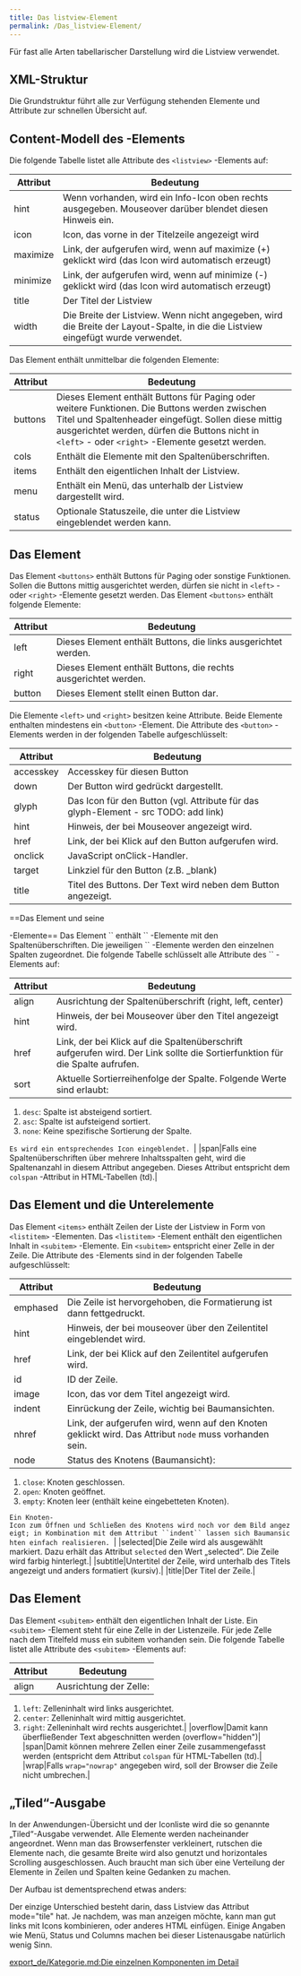 ```yaml
---
title: Das listview-Element
permalink: /Das_listview-Element/
---
```


Für fast alle Arten tabellarischer Darstellung wird die Listview verwendet.

XML-Struktur
------------

Die Grundstruktur führt alle zur Verfügung stehenden Elemente und Attribute zur schnellen Übersicht auf.

Content-Modell des <listitem>-Elements
--------------------------------------

Die folgende Tabelle listet alle Attribute des `<listview>` -Elements auf:

|Attribut|Bedeutung|
|--------|---------|
|hint|Wenn vorhanden, wird ein Info-Icon oben rechts ausgegeben. Mouseover darüber blendet diesen Hinweis ein.|
|icon|Icon, das vorne in der Titelzeile angezeigt wird|
|maximize|Link, der aufgerufen wird, wenn auf maximize (+) geklickt wird (das Icon wird automatisch erzeugt)|
|minimize|Link, der aufgerufen wird, wenn auf minimize (-) geklickt wird (das Icon wird automatisch erzeugt)|
|title|Der Titel der Listview|
|width|Die Breite der Listview. Wenn nicht angegeben, wird die Breite der Layout-Spalte, in die die Listview eingefügt wurde verwendet.|

Das Element <listview> enthält unmittelbar die folgenden Elemente:

|Attribut|Bedeutung|
|--------|---------|
|buttons|Dieses Element enthält Buttons für Paging oder weitere Funktionen. Die Buttons werden zwischen Titel und Spaltenheader eingefügt. Sollen diese mittig ausgerichtet werden, dürfen die Buttons nicht in `<left>` - oder `<right>` -Elemente gesetzt werden.|
|cols|Enthält die Elemente mit den Spaltenüberschriften.|
|items|Enthält den eigentlichen Inhalt der Listview.|
|menu|Enthält ein Menü, das unterhalb der Listview dargestellt wird.|
|status|Optionale Statuszeile, die unter die Listview eingeblendet werden kann.|

Das Element <buttons>
---------------------

Das Element `<buttons>` enthält Buttons für Paging oder sonstige Funktionen. Sollen die Buttons mittig ausgerichtet werden, dürfen sie nicht in `<left>` - oder `<right>` -Elemente gesetzt werden. Das Element `<buttons>` enthält folgende Elemente:

|Attribut|Bedeutung|
|--------|---------|
|left|Dieses Element enthält Buttons, die links ausgerichtet werden.|
|right|Dieses Element enthält Buttons, die rechts ausgerichtet werden.|
|button|Dieses Element stellt einen Button dar.|

Die Elemente `<left>` und `<right>` besitzen keine Attribute. Beide Elemente enthalten mindestens ein `<button>` -Element. Die Attribute des `<button>` -Elements werden in der folgenden Tabelle aufgeschlüsselt:

|Attribut|Bedeutung|
|--------|---------|
|accesskey|Accesskey für diesen Button|
|down|Der Button wird gedrückt dargestellt.|
|glyph|Das Icon für den Button (vgl. Attribute für das glyph-Element - src TODO: add link)|
|hint|Hinweis, der bei Mouseover angezeigt wird.|
|href|Link, der bei Klick auf den Button aufgerufen wird.|
|onclick|JavaScript onClick-Handler.|
|target|Linkziel für den Button (z.B. _blank)|
|title|Titel des Buttons. Der Text wird neben dem Button angezeigt.|

==Das Element <cols> und seine

<col>
-Elemente== Das Element `<cols>` enthält `<col>` -Elemente mit den Spaltenüberschriften. Die jeweiligen `<col>` -Elemente werden den einzelnen Spalten zugeordnet. Die folgende Tabelle schlüsselt alle Attribute des `<col>` -Elements auf:

|Attribut|Bedeutung|
|--------|---------|
|align|Ausrichtung der Spaltenüberschrift (right, left, center)|
|hint|Hinweis, der bei Mouseover über den Titel angezeigt wird.|
|href|Link, der bei Klick auf die Spaltenüberschrift aufgerufen wird. Der Link sollte die Sortierfunktion für die Spalte aufrufen.|
|sort|Aktuelle Sortierreihenfolge der Spalte. Folgende Werte sind erlaubt:

1.  `desc`: Spalte ist absteigend sortiert.
2.  `asc`: Spalte ist aufsteigend sortiert.
3.  `none`: Keine spezifische Sortierung der Spalte.

`Es wird ein entsprechendes Icon eingeblendet. `|
|span|Falls eine Spaltenüberschriften über mehrere Inhaltsspalten geht, wird die Spaltenanzahl in diesem Attribut angegeben. Dieses Attribut entspricht dem `colspan` -Attribut in HTML-Tabellen (td).|

Das Element <items> und die Unterelemente <listitem>
----------------------------------------------------

Das Element `<items>` enthält Zeilen der Liste der Listview in Form von `<listitem>` -Elementen. Das `<listitem>` -Element enthält den eigentlichen Inhalt in `<subitem>` -Elemente. Ein `<subitem>` entspricht einer Zelle in der Zeile. Die Attribute des <listitem>-Elements sind in der folgenden Tabelle aufgeschlüsselt:

|Attribut|Bedeutung|
|--------|---------|
|emphased|Die Zeile ist hervorgehoben, die Formatierung ist dann fettgedruckt.|
|hint|Hinweis, der bei mouseover über den Zeilentitel eingeblendet wird.|
|href|Link, der bei Klick auf den Zeilentitel aufgerufen wird.|
|id|ID der Zeile.|
|image|Icon, das vor dem Titel angezeigt wird.|
|indent|Einrückung der Zeile, wichtig bei Baumansichten.|
|nhref|Link, der aufgerufen wird, wenn auf den Knoten geklickt wird. Das Attribut `node` muss vorhanden sein.|
|node|Status des Knotens (Baumansicht):

1.  `close`: Knoten geschlossen.
2.  `open`: Knoten geöffnet.
3.  `empty`: Knoten leer (enthält keine eingebetteten Knoten).

`Ein Knoten-Icon zum Öffnen und Schließen des Knotens wird noch vor dem Bild angezeigt; in Kombination mit dem Attribut ``indent`` lassen sich Baumansichten einfach realisieren. `|
|selected|Die Zeile wird als ausgewählt markiert. Dazu erhält das Attribut `selected` den Wert „selected“. Die Zeile wird farbig hinterlegt.|
|subtitle|Untertitel der Zeile, wird unterhalb des Titels angezeigt und anders formatiert (kursiv).|
|title|Der Titel der Zeile.|

Das Element <subitem>
---------------------

Das Element `<subitem>` enthält den eigentlichen Inhalt der Liste. Ein `<subitem>` -Element steht für eine Zelle in der Listenzeile. Für jede Zelle nach dem Titelfeld muss ein subitem vorhanden sein. Die folgende Tabelle listet alle Attribute des `<subitem>` -Elements auf:

|Attribut|Bedeutung|
|--------|---------|
|align|Ausrichtung der Zelle:

1.  `left`: Zelleninhalt wird links ausgerichtet.
2.  `center`: Zelleninhalt wird mittig ausgerichtet.
3.  `right`: Zelleninhalt wird rechts ausgerichtet.|
|overflow|Damit kann überfließender Text abgeschnitten werden (overflow="hidden")|
|span|Damit können mehrere Zellen einer Zeile zusammengefasst werden (entspricht dem Attribut `colspan` für HTML-Tabellen (td).|
|wrap|Falls `wrap="nowrap"` angegeben wird, soll der Browser die Zeile nicht umbrechen.|

„Tiled“-Ausgabe
---------------

In der Anwendungen-Übersicht und der Iconliste wird die so genannte „Tiled“-Ausgabe verwendet. Alle Elemente werden nacheinander angeordnet. Wenn man das Browserfenster verkleinert, rutschen die Elemente nach, die gesamte Breite wird also genutzt und horizontales Scrolling ausgeschlossen. Auch braucht man sich über eine Verteilung der Elemente in Zeilen und Spalten keine Gedanken zu machen.

Der Aufbau ist dementsprechend etwas anders:

Der einzige Unterschied besteht darin, dass Listview das Attribut mode="tile" hat. Je nachdem, was man anzeigen möchte, kann man gut links mit Icons kombinieren, oder anderes HTML einfügen. Einige Angaben wie Menü, Status und Columns machen bei dieser Listenausgabe natürlich wenig Sinn.

[export_de/Kategorie.md:Die einzelnen Komponenten im Detail](export_de/Kategorie.md:Die_einzelnen_Komponenten_im_Detail )